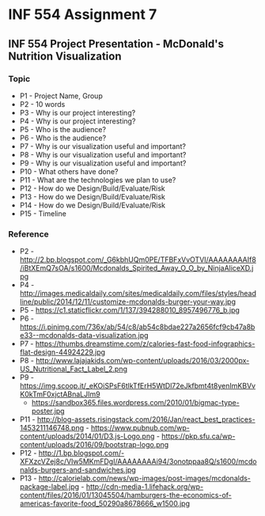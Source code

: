 # INF 554 Assignment 7

## INF 554 Project Presentation - McDonald's Nutrition Visualization

### Topic
* P1 - Project Name, Group
* P2 - 10 words
* P3 - Why is our project interesting?
* P4 - Why is our project interesting?
* P5 - Who is the audience?
* P6 - Who is the audience?
* P7 - Why is our visualization useful and important?
* P8 - Why is our visualization useful and important?
* P9 - Why is our visualization useful and important?
* P10 - What others have done?
* P11 - What are the technologies we plan to use?
* P12 - How do we Design/Build/Evaluate/Risk
* P13 - How do we Design/Build/Evaluate/Risk
* P14 - How do we Design/Build/Evaluate/Risk
* P15 - Timeline

### Reference
* P2 - http://2.bp.blogspot.com/_G6kbhUQm0PE/TFBFxVvOTVI/AAAAAAAAIf8/iBtXEmQ7sOA/s1600/Mcdonalds_Spirited_Away_O_O_by_NinjaAliceXD.jpg
* P4 - http://images.medicaldaily.com/sites/medicaldaily.com/files/styles/headline/public/2014/12/11/customize-mcdonalds-burger-your-way.jpg
* P5 - https://c1.staticflickr.com/1/137/394288010_8957496776_b.jpg
* P6 - https://i.pinimg.com/736x/ab/54/c8/ab54c8bdae227a2656fcf9cb47a8be33--mcdonalds-data-visualization.jpg
* P7 - https://thumbs.dreamstime.com/z/calories-fast-food-infographics-flat-design-44924229.jpg
* P8 - http://www.lajajakids.com/wp-content/uploads/2016/03/2000px-US_Nutritional_Fact_Label_2.png
* P9 - https://img.scoop.it/_eKOiSPsF6tlkTfErH5WtDl72eJkfbmt4t8yenImKBVvK0kTmF0xjctABnaLJIm9
	 - https://sandbox365.files.wordpress.com/2010/01/bigmac-type-poster.jpg
* P11 - http://blog-assets.risingstack.com/2016/Jan/react_best_practices-1453211146748.png
	  - https://www.pubnub.com/wp-content/uploads/2014/01/D3.js-Logo.png
	  - https://pkp.sfu.ca/wp-content/uploads/2016/09/bootstrap-logo.png
* P12 - http://1.bp.blogspot.com/-XFXzcVZej8c/VIw5MKmFDgI/AAAAAAAAi94/3onotppaa8Q/s1600/mcdonalds-burgers-and-sandwiches.jpg
* P13 - http://calorielab.com/news/wp-images/post-images/mcdonalds-package-label.jpg
	  - http://cdn-media-1.lifehack.org/wp-content/files/2016/01/13045504/hamburgers-the-economics-of-americas-favorite-food_50290a8678666_w1500.jpg